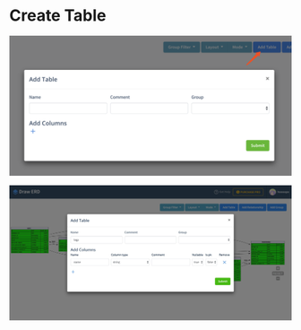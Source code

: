 # Create Table

![](../.gitbook/assets/image%20%2830%29.png)

![](../.gitbook/assets/image%20%288%29.png)

